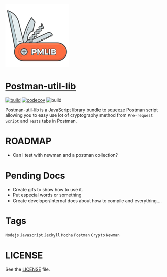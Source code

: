 ![logo](/docs/assets/img/logo.png)

# [Postman-util-lib](https://joolfe.github.io/postman-util-lib/)
[![build](https://img.shields.io/github/workflow/status/joolfe/postman-util-lib/Node%20CI?&label=Build&logo=github&style=flat-square)](https://github.com/joolfe/postman-util-lib/actions)
[![codecov](https://img.shields.io/codecov/c/github/joolfe/postman-util-lib?logo=codecov&style=flat-square)](https://codecov.io/gh/joolfe/postman-util-lib)
![build](https://img.shields.io/badge/Postman-%3E=7.0.9-green?logo=postman&style=flat-square&color=FF6C37)

Postman-util-lib is a JavaScript library bundle to squeeze Postman script allowing you to easy use lot of cryptography method from `Pre-request Script` and `Tests` tabs in Postman.

# ROADMAP

- Can i test with newman and a postman collection?

# Pending Docs

- Create gifs to show how to use it.
- Put especial words or something
- Create developer/internal docs about how to compile and everything....

# Tags

`Nodejs` `Javascript` `Jeckyll` `Mocha` `Postman` `Crypto` `Newman`

# LICENSE

See the [LICENSE](https://github.com/joolfe/postman-util-lib/blob/master/LICENSE) file.